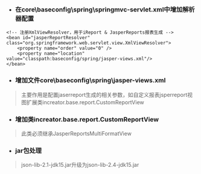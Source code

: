 * ### 在core\baseconfig\spring\springmvc-servlet.xml中增加解析器配置

```
<!-- 注册XmlViewResolver，用于iReport & JasperReports报表生成 -->
<bean id="jasperReportResolver" class="org.springframework.web.servlet.view.XmlViewResolver">
    <property name="order" value="0" />
    <property name="location" value="classpath:baseconfig/spring/jasper-views.xml"/>
</bean>
```

* ### 增加文件core\baseconfig\spring\jasper-views.xml

> 主要作用是配置jaserreport生成的相关参数，如自定义报表jsperreport视图扩展类increator.base.report.CustomReportView

* ### 增加类increator.base.report.CustomReportView

> 此类必须继承JasperReportsMultiFormatView

* ### jar包处理

> json-lib-2.1-jdk15.jar升级为json-lib-2.4-jdk15.jar



